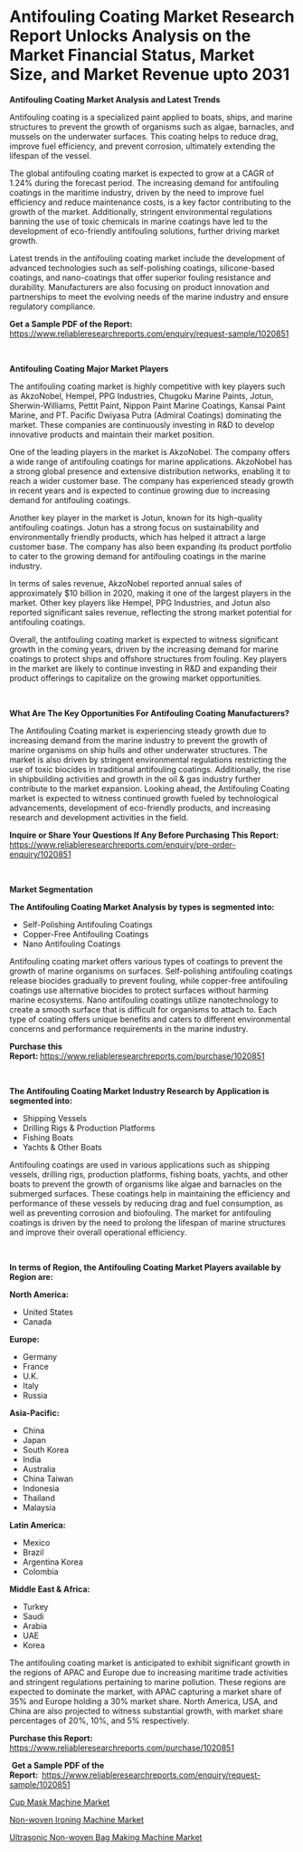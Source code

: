 <p><h1>Antifouling Coating Market Research Report Unlocks Analysis on the Market Financial Status, Market Size, and Market Revenue upto 2031</h1></p><p><strong>Antifouling Coating Market Analysis and Latest Trends</strong></p>
<p><p>Antifouling coating is a specialized paint applied to boats, ships, and marine structures to prevent the growth of organisms such as algae, barnacles, and mussels on the underwater surfaces. This coating helps to reduce drag, improve fuel efficiency, and prevent corrosion, ultimately extending the lifespan of the vessel.</p><p>The global antifouling coating market is expected to grow at a CAGR of 1.24% during the forecast period. The increasing demand for antifouling coatings in the maritime industry, driven by the need to improve fuel efficiency and reduce maintenance costs, is a key factor contributing to the growth of the market. Additionally, stringent environmental regulations banning the use of toxic chemicals in marine coatings have led to the development of eco-friendly antifouling solutions, further driving market growth.</p><p>Latest trends in the antifouling coating market include the development of advanced technologies such as self-polishing coatings, silicone-based coatings, and nano-coatings that offer superior fouling resistance and durability. Manufacturers are also focusing on product innovation and partnerships to meet the evolving needs of the marine industry and ensure regulatory compliance.</p></p>
<p><strong>Get a Sample PDF of the Report:&nbsp;</strong> <a href="https://www.reliableresearchreports.com/enquiry/request-sample/1020851">https://www.reliableresearchreports.com/enquiry/request-sample/1020851</a></p>
<p>&nbsp;</p>
<p><strong>Antifouling Coating Major Market Players</strong></p>
<p><p>The antifouling coating market is highly competitive with key players such as AkzoNobel, Hempel, PPG Industries, Chugoku Marine Paints, Jotun, Sherwin-Williams, Pettit Paint, Nippon Paint Marine Coatings, Kansai Paint Marine, and PT. Pacific Dwiyasa Putra (Admiral Coatings) dominating the market. These companies are continuously investing in R&D to develop innovative products and maintain their market position.</p><p>One of the leading players in the market is AkzoNobel. The company offers a wide range of antifouling coatings for marine applications. AkzoNobel has a strong global presence and extensive distribution networks, enabling it to reach a wider customer base. The company has experienced steady growth in recent years and is expected to continue growing due to increasing demand for antifouling coatings.</p><p>Another key player in the market is Jotun, known for its high-quality antifouling coatings. Jotun has a strong focus on sustainability and environmentally friendly products, which has helped it attract a large customer base. The company has also been expanding its product portfolio to cater to the growing demand for antifouling coatings in the marine industry.</p><p>In terms of sales revenue, AkzoNobel reported annual sales of approximately $10 billion in 2020, making it one of the largest players in the market. Other key players like Hempel, PPG Industries, and Jotun also reported significant sales revenue, reflecting the strong market potential for antifouling coatings.</p><p>Overall, the antifouling coating market is expected to witness significant growth in the coming years, driven by the increasing demand for marine coatings to protect ships and offshore structures from fouling. Key players in the market are likely to continue investing in R&D and expanding their product offerings to capitalize on the growing market opportunities.</p></p>
<p>&nbsp;</p>
<p><strong>What Are The Key Opportunities For Antifouling Coating Manufacturers?</strong></p>
<p><p>The Antifouling Coating market is experiencing steady growth due to increasing demand from the marine industry to prevent the growth of marine organisms on ship hulls and other underwater structures. The market is also driven by stringent environmental regulations restricting the use of toxic biocides in traditional antifouling coatings. Additionally, the rise in shipbuilding activities and growth in the oil & gas industry further contribute to the market expansion. Looking ahead, the Antifouling Coating market is expected to witness continued growth fueled by technological advancements, development of eco-friendly products, and increasing research and development activities in the field.</p></p>
<p><strong>Inquire or Share Your Questions If Any Before Purchasing This Report:</strong> <a href="https://www.reliableresearchreports.com/enquiry/pre-order-enquiry/1020851">https://www.reliableresearchreports.com/enquiry/pre-order-enquiry/1020851</a></p>
<p>&nbsp;</p>
<p><strong>Market Segmentation</strong></p>
<p><strong>The Antifouling Coating Market Analysis by types is segmented into:</strong></p>
<p><ul><li>Self-Polishing Antifouling Coatings</li><li>Copper-Free Antifouling Coatings</li><li>Nano Antifouling Coatings</li></ul></p>
<p><p>Antifouling coating market offers various types of coatings to prevent the growth of marine organisms on surfaces. Self-polishing antifouling coatings release biocides gradually to prevent fouling, while copper-free antifouling coatings use alternative biocides to protect surfaces without harming marine ecosystems. Nano antifouling coatings utilize nanotechnology to create a smooth surface that is difficult for organisms to attach to. Each type of coating offers unique benefits and caters to different environmental concerns and performance requirements in the marine industry.</p></p>
<p><strong>Purchase this Report:&nbsp;</strong><a href="https://www.reliableresearchreports.com/purchase/1020851">https://www.reliableresearchreports.com/purchase/1020851</a></p>
<p>&nbsp;</p>
<p><strong>The Antifouling Coating Market Industry Research by Application is segmented into:</strong></p>
<p><ul><li>Shipping Vessels</li><li>Drilling Rigs & Production Platforms</li><li>Fishing Boats</li><li>Yachts & Other Boats</li></ul></p>
<p><p>Antifouling coatings are used in various applications such as shipping vessels, drilling rigs, production platforms, fishing boats, yachts, and other boats to prevent the growth of organisms like algae and barnacles on the submerged surfaces. These coatings help in maintaining the efficiency and performance of these vessels by reducing drag and fuel consumption, as well as preventing corrosion and biofouling. The market for antifouling coatings is driven by the need to prolong the lifespan of marine structures and improve their overall operational efficiency.</p></p>
<p>&nbsp;</p>
<p><strong>In terms of Region, the Antifouling Coating Market Players available by Region are:</strong></p>
<p>
    <p> <strong> North America: </strong>
        <ul>
            <li>United States</li>
            <li>Canada</li>
        </ul>
        </p> 
    <p> <strong> Europe: </strong>
        <ul>
            <li>Germany</li>
            <li>France</li>
            <li>U.K.</li>
            <li>Italy</li>
            <li>Russia</li>
        </ul>
        </p> 
    <p> <strong> Asia-Pacific: </strong>
        <ul>
            <li>China</li>
            <li>Japan</li>
            <li>South Korea</li>
            <li>India</li>
            <li>Australia</li>
            <li>China Taiwan</li>
            <li>Indonesia</li>
            <li>Thailand</li>
            <li>Malaysia</li>
        </ul>
        </p> 
    <p> <strong> Latin America: </strong>
        <ul>
            <li>Mexico</li>
            <li>Brazil</li>
            <li>Argentina Korea</li>
            <li>Colombia</li>
        </ul>
        </p> 
    <p> <strong> Middle East & Africa: </strong>
        <ul>
            <li>Turkey</li>
            <li>Saudi</li>
            <li>Arabia</li>
            <li>UAE</li>
            <li>Korea</li>
        </ul>
    </p>
    </p>
<p><p>The antifouling coating market is anticipated to exhibit significant growth in the regions of APAC and Europe due to increasing maritime trade activities and stringent regulations pertaining to marine pollution. These regions are expected to dominate the market, with APAC capturing a market share of 35% and Europe holding a 30% market share. North America, USA, and China are also projected to witness substantial growth, with market share percentages of 20%, 10%, and 5% respectively.</p></p>
<p><strong>Purchase this Report: </strong><a href="https://www.reliableresearchreports.com/purchase/1020851">https://www.reliableresearchreports.com/purchase/1020851</a></p>
<p>&nbsp;<strong>Get a Sample PDF of the Report:&nbsp;&nbsp;</strong><a href="https://www.reliableresearchreports.com/enquiry/request-sample/1020851">https://www.reliableresearchreports.com/enquiry/request-sample/1020851</a></p>
<p><strong></strong></p>
<p><p><a href="https://view.publitas.com/reportprime-1/cup-mask-machine-market-with-the-goal-of-estimating-the-market-size-and-future-growth-potential-of-various-market-segments-based-on-component-applications-end-user-and-region/">Cup Mask Machine Market</a></p><p><a href="https://view.publitas.com/reportprime-1/non-woven-ironing-machine-market-size-evaluating-its-market-trends-growth-and-projections-2023-2030/">Non-woven Ironing Machine Market</a></p><p><a href="https://view.publitas.com/reportprime-1/ultrasonic-non-woven-bag-making-machine-market-research-report-forecasted-for-period-from-2023-2030-by-market-type-market-application-and-region/">Ultrasonic Non-woven Bag Making Machine Market</a></p></p>